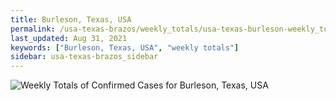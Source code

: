 ```yaml
---
title: Burleson, Texas, USA
permalink: /usa-texas-brazos/weekly_totals/usa-texas-burleson-weekly_totals.html
last_updated: Aug 31, 2021
keywords: ["Burleson, Texas, USA", "weekly totals"]
sidebar: usa-texas-brazos_sidebar
---
```


![Weekly Totals of Confirmed Cases for Burleson, Texas, USA](/covid_tracker/images/graphs/usa-texas-burleson-weekly_totals_graph.png)
